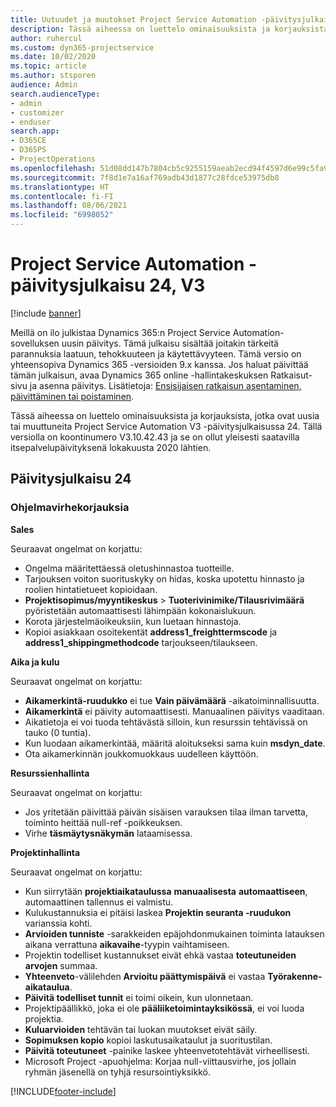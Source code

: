 ```yaml
---
title: Uutuudet ja muutokset Project Service Automation -päivitysjulkaisussa 24, V3
description: Tässä aiheessa on luettelo ominaisuuksista ja korjauksista, jotka ovat käytettävissä Project Service Automation -päivitysjulkaisussa 24, V3.
author: ruhercul
ms.custom: dyn365-projectservice
ms.date: 10/02/2020
ms.topic: article
ms.author: stsporen
audience: Admin
search.audienceType:
- admin
- customizer
- enduser
search.app:
- D365CE
- D365PS
- ProjectOperations
ms.openlocfilehash: 51d08dd147b7804cb5c9255159aeab2ecd94f4597d6e99c5fa92efe1246c44d0
ms.sourcegitcommit: 7f8d1e7a16af769adb43d1877c28fdce53975db8
ms.translationtype: HT
ms.contentlocale: fi-FI
ms.lasthandoff: 08/06/2021
ms.locfileid: "6998052"
---
```

# <a name="project-service-automation-update-release-24-v3"></a>Project Service Automation -päivitysjulkaisu 24, V3

[!include [banner](../includes/psa-now-project-operations.md)]

Meillä on ilo julkistaa Dynamics 365:n Project Service Automation-sovelluksen uusin päivitys. Tämä julkaisu sisältää joitakin tärkeitä parannuksia laatuun, tehokkuuteen ja käytettävyyteen. Tämä versio on yhteensopiva Dynamics 365 -versioiden 9.x kanssa. Jos haluat päivittää tämän julkaisun, avaa Dynamics 365 online -hallintakeskuksen Ratkaisut-sivu ja asenna päivitys. Lisätietoja: [Ensisijaisen ratkaisun asentaminen, päivittäminen tai poistaminen](/power-platform/admin/install-remove-preferred-solution).

Tässä aiheessa on luettelo ominaisuuksista ja korjauksista, jotka ovat uusia tai muuttuneita Project Service Automation V3 -päivitysjulkaisussa 24. Tällä versiolla on koontinumero V3.10.42.43 ja se on ollut yleisesti saatavilla itsepalvelupäivityksenä lokakuusta 2020 lähtien.

## <a name="update-release-24"></a>Päivitysjulkaisu 24

### <a name="bug-fixes"></a>Ohjelmavirhekorjauksia

**Sales**

Seuraavat ongelmat on korjattu:

- Ongelma määritettäessä oletushinnastoa tuotteille.
- Tarjouksen voiton suorituskyky on hidas, koska upotettu hinnasto ja roolien hintatietueet kopioidaan.
- **Projektisopimus/myyntikeskus** > **Tuoterivinimike/Tilausrivimäärä** pyöristetään automaattisesti lähimpään kokonaislukuun.
- Korota järjestelmäoikeuksiin, kun luetaan hinnastoja.
- Kopioi asiakkaan osoitekentät **address1_freighttermscode** ja **address1_shippingmethodcode** tarjoukseen/tilaukseen. 


**Aika ja kulu**

Seuraavat ongelmat on korjattu:

- **Aikamerkintä-ruudukko** ei tue **Vain päivämäärä** -aikatoiminnallisuutta.
- **Aikamerkintä** ei päivity automaattisesti. Manuaalinen päivitys vaaditaan.
- Aikatietoja ei voi tuoda tehtävästä silloin, kun resurssin tehtävissä on tauko (0 tuntia).
- Kun luodaan aikamerkintää, määritä aloitukseksi sama kuin **msdyn_date**.
- Ota aikamerkinnän joukkomuokkaus uudelleen käyttöön.

**Resurssienhallinta**

Seuraavat ongelmat on korjattu:

- Jos yritetään päivittää päivän sisäisen varauksen tilaa ilman tarvetta, toiminto heittää null-ref -poikkeuksen.
- Virhe **täsmäytysnäkymän** lataamisessa.


**Projektinhallinta**

Seuraavat ongelmat on korjattu:

- Kun siirrytään **projektiaikataulussa** **manuaalisesta** **automaattiseen**, automaattinen tallennus ei valmistu.
- Kulukustannuksia ei pitäisi laskea **Projektin seuranta -ruudukon** varianssia kohti.
- **Arvioiden tunniste** -sarakkeiden epäjohdonmukainen toiminta latauksen aikana verrattuna **aikavaihe**-tyypin vaihtamiseen.
- Projektin todelliset kustannukset eivät ehkä vastaa **toteutuneiden arvojen** summaa.
- **Yhteenveto**-välilehden **Arvioitu päättymispäivä** ei vastaa **Työrakenne-aikataulua**.
- **Päivitä todelliset tunnit** ei toimi oikein, kun ulonnetaan.
- Projektipäällikkö, joka ei ole **pääliiketoimintayksikössä**, ei voi luoda projektia.
- **Kuluarvioiden** tehtävän tai luokan muutokset eivät säily.
- **Sopimuksen kopio** kopioi laskutusaikataulut ja suoritustilan.
- **Päivitä toteutuneet** -painike laskee yhteenvetotehtävät virheellisesti.
- Microsoft Project -apuohjelma: Korjaa null-viittausvirhe, jos jollain ryhmän jäsenellä on tyhjä resursointiyksikkö.



[!INCLUDE[footer-include](../includes/footer-banner.md)]